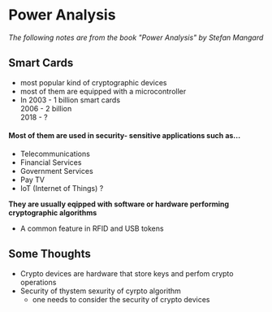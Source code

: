 # Power Analysis 

*The following notes are from the book "Power Analysis" by Stefan Mangard*

## Smart Cards
* most popular kind of cryptographic devices 
* most of them are equipped with a microcontroller
* In 2003 - 1 billion smart cards  
     2006 - 2 billion  
     2018 - ?  
     
 #### Most of them are used in security- sensitive applications such as...
 * Telecommunications
 * Financial Services
 * Government Services
 * Pay TV
 * IoT (Internet of Things) ?

**They are usually eqipped with software or hardware performing cryptographic algorithms**
* A common feature in RFID and USB tokens 

## Some Thoughts
* Crypto devices are hardware that store keys and perfom crypto operations  
* Security of thystem sexurity of cyrpto algorithm  
  - one needs to consider the security of crypto devices 
